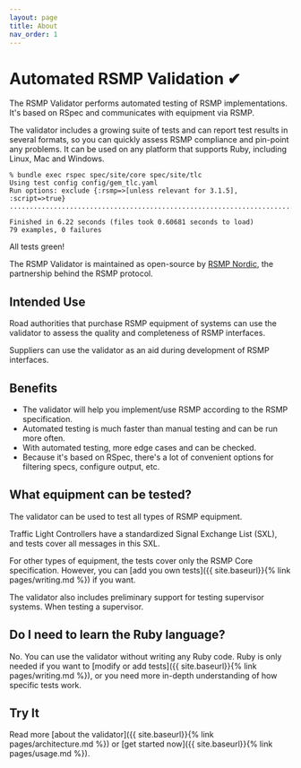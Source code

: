 ```yaml
---
layout: page
title: About
nav_order: 1
---
```


# Automated RSMP Validation ✔︎

The RSMP Validator performs automated testing of RSMP implementations. It's based on RSpec and communicates with equipment via RSMP.

The validator includes a growing suite of tests and can report test results in several formats, so you can quickly assess RSMP compliance and pin-point any problems. It can be used on any platform that supports Ruby, including Linux, Mac and Windows.

```
% bundle exec rspec spec/site/core spec/site/tlc
Using test config config/gem_tlc.yaml
Run options: exclude {:rsmp=>[unless relevant for 3.1.5], :script=>true}
...............................................................................

Finished in 6.22 seconds (files took 0.60681 seconds to load)
79 examples, 0 failures
```

All tests green!

The RSMP Validator is maintained as open-source by [RSMP Nordic](https://rsmp-nordic.org), the partnership behind the RSMP protocol.

## Intended Use
Road authorities that purchase RSMP equipment of systems can use the validator to assess the quality and completeness of RSMP interfaces.

Suppliers can use the validator as an aid during development of RSMP interfaces.

## Benefits
* The validator will help you implement/use RSMP according to the RSMP specification.
* Automated testing is much faster than manual testing and can be run more often.
* With automated testing, more edge cases and can be checked.
* Because it's based on RSpec, there's a lot of convenient options for filtering specs, configure output, etc.

## What equipment can be tested?
The validator can be used to test all types of RSMP equipment.

Traffic Light Controllers have a standardized Signal Exchange List (SXL), and tests cover all messages in this SXL.

For other types of equipment, the tests cover only the RSMP Core specification. However, you can [add you own tests]({{ site.baseurl}}{% link pages/writing.md %}) if you want.

The validator also includes preliminary support for testing supervisor systems. When testing a supervisor.

## Do I need to learn the Ruby language?
No. You can use the validator without writing any Ruby code. Ruby is only needed if you want to [modify or add tests]({{ site.baseurl}}{% link pages/writing.md %}), or you need more in-depth understanding of how specific tests work.

## Try It
Read more [about the validator]({{ site.baseurl}}{% link pages/architecture.md %}) or [get started now]({{ site.baseurl}}{% link pages/usage.md %}).
